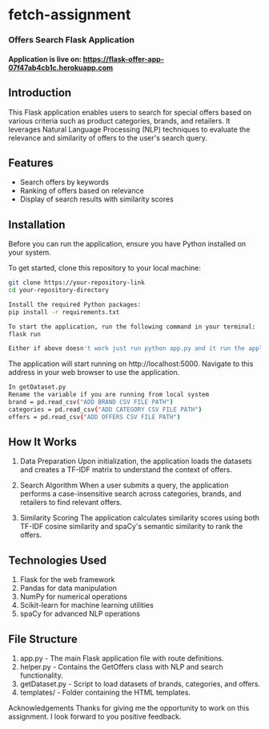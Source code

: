# fetch-assignment
### Offers Search Flask Application
#### Application is live on: https://flask-offer-app-07f47ab4cb1c.herokuapp.com
## Introduction
This Flask application enables users to search for special offers based on various criteria such as product categories, brands, and retailers. It leverages Natural Language Processing (NLP) techniques to evaluate the relevance and similarity of offers to the user's search query.

## Features
- Search offers by keywords
- Ranking of offers based on relevance
- Display of search results with similarity scores

## Installation

Before you can run the application, ensure you have Python installed on your system.

To get started, clone this repository to your local machine:

```bash
git clone https://your-repository-link
cd your-repository-directory

Install the required Python packages:
pip install -r requirements.txt

To start the application, run the following command in your terminal:
flask run

Either if above doesn't work just run python app.py and it run the application on local terminal for output to be displayed.
```
The application will start running on http://localhost:5000. Navigate to this address in your web browser to use the application.

```bash
In getDataset.py
Rename the variable if you are running from local system
brand = pd.read_csv("ADD BRAND CSV FILE PATH") 
categories = pd.read_csv("ADD CATEGORY CSV FILE PATH")
offers = pd.read_csv("ADD OFFERS CSV FILE PATH")

```

## How It Works
1. Data Preparation
  Upon initialization, the application loads the datasets and creates a TF-IDF matrix to understand the context of offers.

2. Search Algorithm
  When a user submits a query, the application performs a case-insensitive search across categories, brands, and retailers to find relevant offers.

3. Similarity Scoring
  The application calculates similarity scores using both TF-IDF cosine similarity and spaCy's semantic similarity to rank the offers.

## Technologies Used
1. Flask for the web framework
2. Pandas for data manipulation
3. NumPy for numerical operations
4. Scikit-learn for machine learning utilities
5. spaCy for advanced NLP operations

## File Structure
1. app.py - The main Flask application file with route definitions.
2. helper.py - Contains the GetOffers class with NLP and search functionality.
3. getDataset.py - Script to load datasets of brands, categories, and offers.
4. templates/ - Folder containing the HTML templates.

Acknowledgements
Thanks for giving me the opportunity to work on this assignment. I look forward to you positive feedback.


